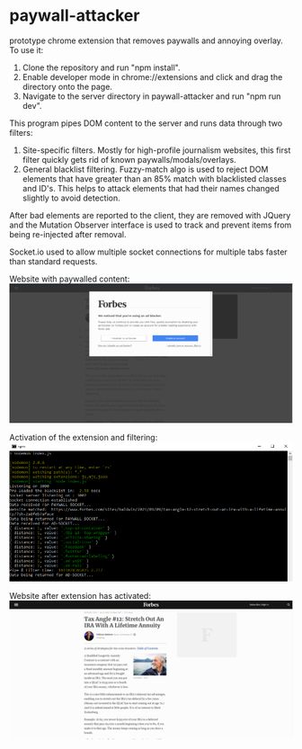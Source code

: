 # paywall-attacker
prototype chrome extension that removes paywalls and annoying overlay.
To use it:
1) Clone the repository and run "npm install".
2) Enable developer mode in chrome://extensions and click and drag the directory onto the page.
3) Navigate to the server directory in paywall-attacker and run "npm run dev".

This program pipes DOM content to the server and runs data through two filters:
1) Site-specific filters. Mostly for high-profile journalism websites, this first filter quickly gets rid of known paywalls/modals/overlays.
2) General blacklist filtering. Fuzzy-match algo is used to reject DOM elements that have greater than an 85% match with blacklisted classes and ID's. This helps to attack elements that had their names changed slightly to avoid detection.

After bad elements are reported to the client, they are removed with JQuery and the Mutation Observer interface is used to track and prevent items from being re-injected after removal.

Socket.io used to allow multiple socket connections for multiple tabs faster than standard requests.

Website with paywalled content:
![Alt text](https://github.com/gregtuc/paywall-attacker/blob/main/images/example-image-2.png?raw=true "ImageOne")

Activation of the extension and filtering:
![Alt text](https://github.com/gregtuc/paywall-attacker/blob/main/images/example-image-3.PNG?raw=true "ImageTwo")

Website after extension has activated:
![Alt text](https://github.com/gregtuc/paywall-attacker/blob/main/images/example-image-4.PNG?raw=true "ImageThree")
